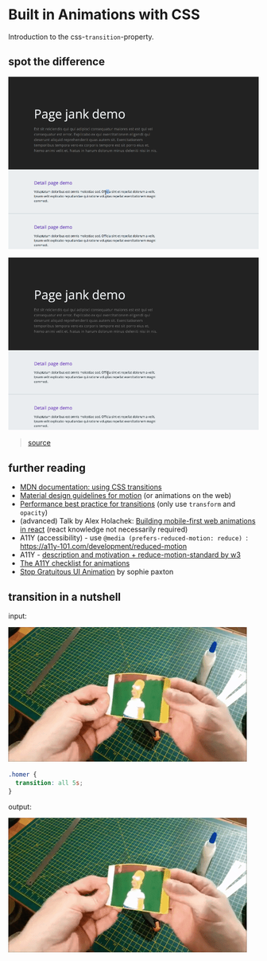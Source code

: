 # Built in Animations with CSS

Introduction to the css-`transition`-property.

## spot the difference

![](assets/without-anim.gif)

![](assets/with-anim.gif)

> [source](https://css-tricks.com/add-page-transitions-css-smoothstate-js/)

## further reading

- [MDN documentation: using CSS transitions](https://developer.mozilla.org/en-US/docs/Web/CSS/CSS_Transitions/Using_CSS_transitions)
- [Material design guidelines for motion](https://material.io/design/motion) (or animations on the web)
- [Performance best practice for transitions](https://www.html5rocks.com/en/tutorials/speed/high-performance-animations/) (only use `transform` and `opacity`)
- (advanced) Talk by Alex Holachek: [Building mobile-first web animations in react](https://www.youtube.com/watch?v=JDDxR1a15Yo&feature=youtu.be&t=10668) (react knowledge not necessarily required)
- A11Y (accessibility) - use `@media (prefers-reduced-motion: reduce) `: https://a11y-101.com/development/reduced-motion
- A11Y - [description and motivation + reduce-motion-standard by w3](https://www.w3.org/WAI/WCAG21/Techniques/css/C39)
- [The A11Y checklist for animations](https://a11yproject.com/checklist/#section-animation)
- [Stop Gratuitous UI Animation](https://medium.com/@sophie_paxtonUX/stop-gratuitous-ui-animation-9ece9aa9eb97) by sophie paxton


## transition in a nutshell

input:

![](assets/homer-without-transition.gif)

```css
.homer {
  transition: all 5s;
}
```

output:

![](assets/homer-with-transition.gif)

